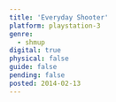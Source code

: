 ```yaml
---
title: 'Everyday Shooter'
platform: playstation-3
genre:
  - shmup
digital: true
physical: false
guide: false
pending: false
posted: 2014-02-13
---
```

